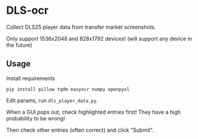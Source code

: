 # DLS-ocr
Collect DLS25 player data from transfer market screenshots.

Only support 1536x2048 and 828x1792 devices! (will support any device in the future)

## Usage
Install requirements

```pip install pillow tqdm easyocr numpy openpyxl```

Edit params, run ```dls_player_data.py```.

When a GUI pops out, check highlighted entries first! They have a high probability to be wrong!

Then check other entries (often correct) and click "Submit".
